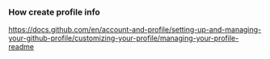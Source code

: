 


### How create profile info
https://docs.github.com/en/account-and-profile/setting-up-and-managing-your-github-profile/customizing-your-profile/managing-your-profile-readme
